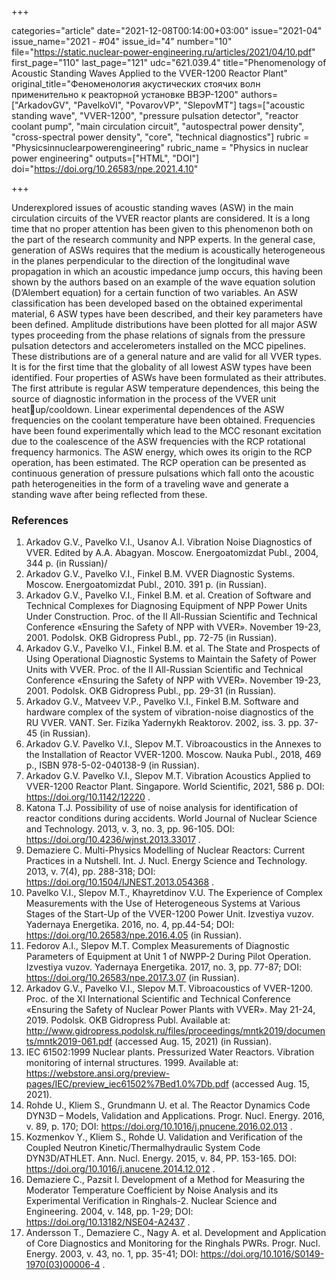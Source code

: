 +++

categories="article"
date="2021-12-08T00:14:00+03:00"
issue="2021-04"
issue_name="2021 - #04"
issue_id="4"
number="10"
file="https://static.nuclear-power-engineering.ru/articles/2021/04/10.pdf"
first_page="110"
last_page="121"
udc="621.039.4"
title="Phenomenology of Acoustic Standing Waves Applied to the VVER-1200 Reactor Plant"
original_title="Феноменология акустических стоячих волн применительно к реакторной установке ВВЭР-1200"
authors=["ArkadovGV", "PavelkoVI", "PovarovVP", "SlepovMT"]
tags=["acoustic standing wave", "VVER-1200", "pressure pulsation detector", "reactor coolant pump", "main circulation circuit", "autospectral power density", "cross-spectral power density", "core", "technical diagnostics"]
rubric = "Physicsinnuclearpowerengineering"
rubric_name = "Physics in nuclear power engineering"
outputs=["HTML", "DOI"]
doi="https://doi.org/10.26583/npe.2021.4.10"

+++

Underexplored issues of acoustic standing waves (ASW) in the main circulation circuits of the VVER reactor plants are considered. It is a long time that no proper attention has been given to this phenomenon both on the part of the research community and NPP experts. In the general case, generation of ASWs requires that the medium is acoustically heterogeneous in the planes perpendicular to the direction of the longitudinal wave propagation in which an acoustic impedance jump occurs, this having been shown by the authors based on an example of the wave equation solution (D’Alembert equation) for a certain function of two variables. An ASW classification has been developed based on the obtained experimental material, 6 ASW types have been described, and their key parameters have been defined. Amplitude distributions have been plotted for all major ASW types proceeding from the phase relations of signals from the pressure pulsation detectors and accelerometers installed on the MCC pipelines. These distributions are of a general nature and are valid for all VVER types. It is for the first time that the globality of all lowest ASW types have been identified. Four properties of ASWs have been formulated as their attributes. The first attribute is regular ASW temperature dependences, this being the source of diagnostic information in the process of the VVER unit heatup/cooldown. Linear experimental dependences of the ASW frequencies on the coolant temperature have been obtained. Frequencies have been found experimentally which lead to the MCC resonant excitation due to the coalescence of the ASW frequencies with the RCP rotational frequency harmonics. The ASW energy, which owes its origin to the RCP operation, has been estimated. The RCP operation can be presented as continuous generation of pressure pulsations which fall onto the acoustic path heterogeneities in the form of a traveling wave and generate a standing wave after being reflected from these.

### References

1. Arkadov G.V., Pavelko V.I., Usanov A.I. Vibration Noise Diagnostics of VVER. Edited by A.A. Abagyan. Moscow. Energoatomizdat Publ., 2004, 344 p. (in Russian)/
2. Arkadov G.V., Pavelko V.I., Finkel B.M. VVER Diagnostic Systems. Moscow. Energoatomizdat Publ., 2010. 391 p. (in Russian).
3. Arkadov G.V., Pavelko V.I., Finkel B.M. et al. Creation of Software and Technical Complexes for Diagnosing Equipment of NPP Power Units Under Construction. Proc. of the II All-Russian Scientific and Technical Conference «Ensuring the Safety of NPP with VVER». November 19-23, 2001. Podolsk. OKB Gidropress Publ., pp. 72-75 (in Russian).
4. Arkadov G.V., Pavelko V.I., Finkel B.M. et al. The State and Prospects of Using Operational Diagnostic Systems to Maintain the Safety of Power Units with VVER. Proc. of the II All-Russian Scientific and Technical Conference «Ensuring the Safety of NPP with VVER». November 19-23, 2001. Podolsk. OKB Gidropress Publ., pp. 29-31 (in Russian).
5. Arkadov G.V., Matveev V.P., Pavelko V.I., Finkel B.M. Software and hardware complex of the system of vibration-noise diagnostics of the RU VVER. VANT. Ser. Fizika Yadernykh Reaktorov. 2002, iss. 3. pp. 37-45 (in Russian).
6. Arkadov G.V. Pavelko V.I., Slepov M.T. Vibroacoustics in the Annexes to the Installation of Reactor VVER-1200. Moscow. Nauka Publ., 2018, 469 p., ISBN 978-5-02-040138-9 (in Russian).
7. Arkadov G.V. Pavelko V.I., Slepov M.T. Vibration Acoustics Applied to VVER-1200 Reactor Plant. Singapore. World Scientific, 2021, 586 p. DOI: https://doi.org/10.1142/12220 .
8. Katona T.J. Possibility of use of noise analysis for identification of reactor conditions during accidents. World Journal of Nuclear Science and Technology. 2013, v. 3, no. 3, pp. 96-105. DOI: https://doi.org/10.4236/wjnst.2013.33017 .
9. Demaziere C. Multi-Physics Modelling of Nuclear Reactors: Current Practices in a Nutshell. Int. J. Nucl. Energy Science and Technology. 2013, v. 7(4), pp. 288-318; DOI: https://doi.org/10.1504/IJNEST.2013.054368 .
10. Pavelko V.I., Slepov M.T., Khayretdinov V.U. The Experience of Complex Measurements with the Use of Heterogeneous Systems at Various Stages of the Start-Up of the VVER-1200 Power Unit. Izvestiya vuzov. Yadernaya Energetika. 2016, no. 4, pp.44-54; DOI: https://doi.org/10.26583/npe.2016.4.05 (in Russian).
11. Fedorov A.I., Slepov M.T. Complex Measurements of Diagnostic Parameters of Equipment at Unit 1 of NWPP-2 During Pilot Operation. Izvestiya vuzov. Yadernaya Energetika. 2017, no. 3, pp. 77-87; DOI: https://doi.org/10.26583/npe.2017.3.07 (in Russian).
12. Arkadov G.V., Pavelko V.I., Slepov M.T. Vibroacoustics of VVER-1200. Proc. of the XI International Scientific and Technical Conference «Ensuring the Safety of Nuclear Power Plants with VVER». May 21-24, 2019. Podolsk. OKB Gidropress Publ. Available at: http://www.gidropress.podolsk.ru/files/proceedings/mntk2019/documents/mntk2019-061.pdf (accessed Aug. 15, 2021) (in Russian).
13. IEC 61502:1999 Nuclear plants. Pressurized Water Reactors. Vibration monitoring of internal structures. 1999. Available at: https://webstore.ansi.org/preview-pages/IEC/preview_iec61502%7Bed1.0%7Db.pdf (accessed Aug. 15, 2021).
14. Rohde U., Kliem S., Grundmann U. et al. The Reactor Dynamics Code DYN3D – Models, Validation and Applications. Progr. Nucl. Energy. 2016, v. 89, p. 170; DOI: https://doi.org/10.1016/j.pnucene.2016.02.013 .
15. Kozmenkov Y., Kliem S., Rohde U. Validation and Verification of the Coupled Neutron Kinetic/Thermalhydraulic System Code DYN3D/ATHLET. Ann. Nucl. Energy. 2015, v. 84, PP. 153-165. DOI: https://doi.org/10.1016/j.anucene.2014.12.012 .
16. Demaziere C., Pazsit I. Development of a Method for Measuring the Moderator Temperature Coefficient by Noise Analysis and its Experimental Verification in Ringhals-2. Nuclear Science and Engineering. 2004, v. 148, pp. 1-29; DOI: https://doi.org/10.13182/NSE04-A2437 .
17. Andersson T., Demaziere C., Nagy A. et al. Development and Application of Core Diagnostics and Monitoring for the Ringhals PWRs. Progr. Nucl. Energy. 2003, v. 43, no. 1, pp. 35-41; DOI: https://doi.org/10.1016/S0149-1970(03)00006-4 .